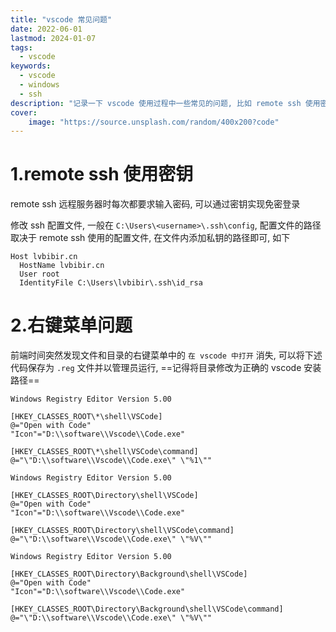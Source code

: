 ```yaml
---
title: "vscode 常见问题"
date: 2022-06-01
lastmod: 2024-01-07
tags:
  - vscode
keywords:
  - vscode
  - windows
  - ssh
description: "记录一下 vscode 使用过程中一些常见的问题, 比如 remote ssh 使用密钥登录, vscode 右键菜单消失等问题"
cover:
    image: "https://source.unsplash.com/random/400x200?code"
---
```


# 1.remote ssh 使用密钥

remote ssh 远程服务器时每次都要求输入密码, 可以通过密钥实现免密登录

修改 ssh 配置文件, 一般在 `C:\Users\<username>\.ssh\config`, 配置文件的路径取决于 remote ssh 使用的配置文件, 在文件内添加私钥的路径即可, 如下

```textfile
Host lvbibir.cn
  HostName lvbibir.cn
  User root
  IdentityFile C:\Users\lvbibir\.ssh\id_rsa
```

# 2.右键菜单问题

前端时间突然发现文件和目录的右键菜单中的 `在 vscode 中打开` 消失, 可以将下述代码保存为 `.reg` 文件并以管理员运行, ==记得将目录修改为正确的 vscode 安装路径==

```textile
Windows Registry Editor Version 5.00

[HKEY_CLASSES_ROOT\*\shell\VSCode]
@="Open with Code"
"Icon"="D:\\software\\Vscode\\Code.exe"

[HKEY_CLASSES_ROOT\*\shell\VSCode\command]
@="\"D:\\software\\Vscode\\Code.exe\" \"%1\""

Windows Registry Editor Version 5.00

[HKEY_CLASSES_ROOT\Directory\shell\VSCode]
@="Open with Code"
"Icon"="D:\\software\\Vscode\\Code.exe"

[HKEY_CLASSES_ROOT\Directory\shell\VSCode\command]
@="\"D:\\software\\Vscode\\Code.exe\" \"%V\""

Windows Registry Editor Version 5.00

[HKEY_CLASSES_ROOT\Directory\Background\shell\VSCode]
@="Open with Code"
"Icon"="D:\\software\\Vscode\\Code.exe"

[HKEY_CLASSES_ROOT\Directory\Background\shell\VSCode\command]
@="\"D:\\software\\Vscode\\Code.exe\" \"%V\""

```
